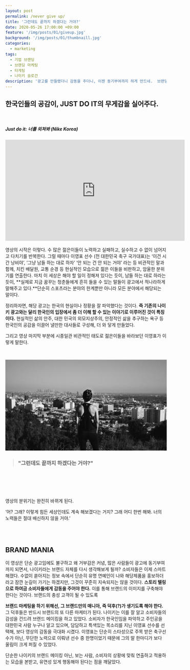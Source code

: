 ```yaml
---
layout: post
permalink: /never give up/
title: '그런데도 끝까지 하겠다는 거야?'
date: 2020-05-26 17:00:00 +09:00
feature: '/img/posts/01/giveup.jpg'
background: '/img/posts/01/thumbnaill.jpg'
categories:
  - marketing
tags:
  - 기업 브랜딩
  - 브랜딩 마케팅
  - 타게팅
  - 나이키 슬로건
description: '광고를 만들랬더니 감동을 주더니, 이젠 동기부여까지 하게 만드네.  브랜딩 마케팅은 이렇게.'
---
```


## 한국인들의 공감이,  JUST DO IT의 무게감을 실어주다.

<br>

##### Just do it: 너를 외쳐봐 (Nike Korea)

<iframe width="560" height="315" src="https://www.youtube.com/embed/ONLW-q4S8Gg" frameborder="0" allow="accelerometer; autoplay; encrypted-media; gyroscope; picture-in-picture" allowfullscreen></iframe>

영상의 시작은 이렇다. 수 많은 젊은이들이 노력하고 실패하고, 실수하고 수 없이 넘어지고 다치기를 반복한다. 그럴 때마다 이영표 선수 (전 대한민국 축구 국가대표)는  ‘이건 시간 낭비야’,  ‘그냥 남들 하는 대로 하자’ ‘안 되는 건 안 되는 거야’ 라는 등 비관적인 말과 함께, 치킨 배달원, 교통 순경 등 현실적인 모습으로 젊은 이들을 비판하고, 암울한 분위기를 연출한다. 마치 이 세상은 해야 할 일이 정해져 있다는 듯이, 남들 하는 대로 하라는 듯이, **실제로 지금 꿈꾸는 청춘들에게 흔히 들을 수 있는 말들이 광고에서 적나라하게 말해주고 있다.**단순히 스포츠라는 분야의 한계뿐만 아니라 모든 분야에서 해당되는 말이다.



정리하자면, 해당 광고는 한국의 현실이나 정황을 잘 파악했다는 것이다. **즉 기존의 나이키 광고와는 달리 한국인의 입장에서 좀 더 이해 할 수 있는 이야기로 이루어진 것이 특징이다.** 현실적인 삶의 안주, 대한 민국의 외모지상주의, 안정적인 삶을 추구하는 욕구 등 한국인의 공감을 이끌어 낼만한 대사들로 구성해, 더 와 닿게 만들었다.



그리고 영상 마지막 부분에 시종일관 비관적인 태도로 젊은이들을 바라보던 이영표가 이렇게 말한다.

<br>

![그림1](/img/posts/01/letsgo.jpg)





> ### "그런데도 끝까지 하겠다는 거야?"



<br><br>

<br>

영상의 분위기는 완전히 바뀌게 된다.

‘어? 그래? 이렇게 힘든 세상인데도 계속 해보겠다는 거지? 그래 어디 한번 해봐. 너의 노력들은 절대 배신하지 않을 거야.’

<br>

<br>

## BRAND MANIA

이 영상은 단순 광고임에도 불구하고 왜 거부감은 커녕, 많은 사람들이 광고에 동기부여까지 되면서, 나이키라는 브랜드 자체를 다시 생각해보게 될까? 소비자들은 이제 스마트해졌다. 수없이 쏟아지는 정보 속에서 단순히 유명 연예인이 나와 해당제품을 홍보하더라고 잠깐 눈길이 가기는 하겠지만, 그것이 꾸준히 지속되지는 않을 것이다. **스토리 텔링으로 하여금 소비자들에게 감동을 주어야 한다.** 이를 통해 브랜드의 이미지를 구축해야 한다는 것이다. 브랜드의 충성 고객이 될 수 있도록


**브랜드 마케팅을 하기 위해선, 그 브랜드만의 매니아, 즉 덕후(?)가 생기도록 해야 한다.** 그 덕후들은 반드시 브랜드의 또 다른 마케터가 된다. 나이키는 이를 잘 알고 소비자들의 감성을 건드려 브랜드 메이킹을 하고 있었다. 소비자가 한국인임을 파악하고 주인공을 대한민국 사람 누구나 알고 있으며, 담담하고 특색있는 목소리를 지닌 이영표 선수를 선택해, 보다 영상의 감동을 극대화 시켰다. 이영표는 단순히 스타성으로 주목 받은 축구선수가 아닌, 무단한 노력으로 이뤄낸 선수 중 한명이었기 때문에 그의 말 한마디가 보다 울림이 크게 퍼질 수 있었다.



단순한 나이키의 브랜드 메이킹 아닌, 보는 사람, 소비자의 상황에 맞춰 연출하고 적용하는 모습을 본받고, 유연성 있게 행동해야 된다는 점을 깨달았다.

